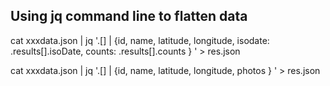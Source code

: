 ## Using jq command line to flatten data

cat xxxdata.json | jq '.[] | {id, name, latitude, longitude, isodate: .results[].isoDate, counts: .results[].counts } ' > res.json

cat xxxdata.json | jq '.[] | {id, name, latitude, longitude, photos } ' > res.json